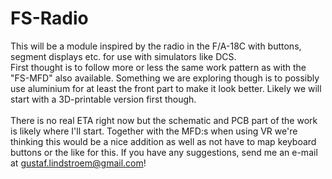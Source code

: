 # FS-Radio
This will be a module inspired by the radio in the F/A-18C with buttons, segment displays etc. for use with simulators like DCS.<br>
First thought is to follow more or less the same work pattern as with the "FS-MFD" also available. Something we are exploring though is to
possibly use aluminium for at least the front part to make it look better. Likely we will start with a 3D-printable version first though.<br><br>
There is no real ETA right now but the schematic and PCB part of the work is likely where I'll start. Together with the MFD:s when using VR we're thinking this would be a nice addition as well as not have to map keyboard buttons or the like for this. If you have any suggestions, send me an e-mail at gustaf.lindstroem@gmail.com!
